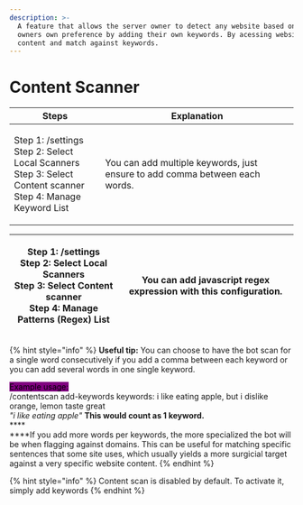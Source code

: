 ```yaml
---
description: >-
  A feature that allows the server owner to detect any website based on server
  owners own preference by adding their own keywords. By acessing website html
  content and match against keywords.
---
```


# Content Scanner

| Steps                                                                                                                       | Explanation                                                                  |
| --------------------------------------------------------------------------------------------------------------------------- | ---------------------------------------------------------------------------- |
| <p>Step 1:  /settings<br>Step 2: Select Local Scanners<br>Step 3: Select Content scanner<br>Step 4: Manage Keyword List</p> | You can add multiple keywords, just ensure to add comma between each words.  |

| <p>Step 1:  /settings<br>Step 2: Select Local Scanners<br>Step 3: Select Content scanner<br>Step 4: Manage Patterns (Regex) List</p> | You can add javascript regex expression with this configuration.  |
| ------------------------------------------------------------------------------------------------------------------------------------ | ----------------------------------------------------------------- |

{% hint style="info" %}
**Useful tip:** You can choose to have the bot scan for a single word consecutively if you add a comma between each keyword or you can add several words in one single keyword.&#x20;

<mark style="background-color:purple;">Example usage:</mark>\
/contentscan add-keywords keywords: i like eating apple, but i dislike orange, lemon taste great\
_"i like eating apple"_ **This would count as 1 keyword.**\
****\
****If you add more words per keywords, the more specialized the bot will be when flagging against domains. This can be useful for matching specific sentences that some site uses, which usually yields a more surgicial target against a very specific website content.
{% endhint %}

{% hint style="info" %}
Content scan is disabled by default. To activate it, simply add keywords
{% endhint %}



